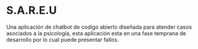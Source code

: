 # S.A.R.E.U
Una aplicación de chatbot de codigo abierto diseñada para atender casos asociados a la psicología, esta aplicación esta en una fase temprana de desarrollo por lo cual puede presentar fallos.
